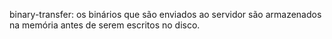 binary-transfer: os binários que são enviados ao servidor são armazenados na memória antes de serem escritos no disco.
